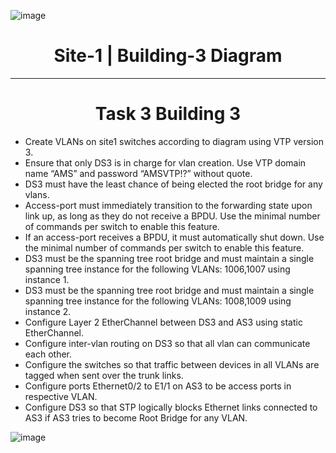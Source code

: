 ![image](https://github.com/user-attachments/assets/8e705ac3-2fe0-4b0b-8218-1af6c761db20)

<h1 align="center">Site-1 | Building-3 Diagram</h1> 

---

<h1 align="center">Task 3 Building 3</h1>

- Create VLANs on site1 switches according to diagram using VTP version 3.
- Ensure that only DS3 is in charge for vlan creation. Use VTP domain name “AMS” and password “AMSVTP!?” without quote.
- DS3 must have the least chance of being elected the root bridge for any vlans.
- Access-port must immediately transition to the forwarding state upon link up, as long as they do not receive a BPDU. Use the minimal number of commands per switch to enable this feature.
- If an access-port receives a BPDU, it must automatically shut down. Use the minimal number of commands per switch to enable this feature.
- DS3 must be the spanning tree root bridge and must maintain a single spanning tree instance for the following VLANs: 1006,1007 using instance 1.
- DS3 must be the spanning tree root bridge and must maintain a single spanning tree instance for the following VLANs: 1008,1009 using instance 2.
- Configure Layer 2 EtherChannel between DS3 and AS3 using static EtherChannel.
- Configure inter-vlan routing on DS3 so that all vlan can communicate each other.
- Configure the switches so that traffic between devices in all VLANs are tagged when sent over the trunk links.
- Configure ports Ethernet0/2 to E1/1 on AS3 to be access ports in respective VLAN.
- Configure DS3 so that STP logically blocks Ethernet links connected to AS3 if AS3 tries to become Root Bridge for any VLAN.

![image](https://github.com/user-attachments/assets/ba1a84ea-837c-4def-9443-df02c0269217)
